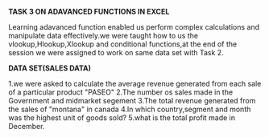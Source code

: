   **TASK 3 ON ADAVANCED FUNCTIONS IN EXCEL**
 
  Learning adavanced function enabled us perform complex calculations and manipulate data effectively.we were taught how to us the vlookup,Hlookup,Xlookup and conditional functions,at the 
  end of the session we were assigned to work on same data set with Task 2.

   **DATA SET(SALES DATA)**



  
1.we were asked to calculate the average revenue generated from each sale of a particular product "PASEO"
2.The number os sales made in the Government and midmarket segement
3.The total revenue generated from the sales of "montana" in canada
4.In which country,segment and month was the highest unit of goods sold?
5.what is the total profit made in December.

